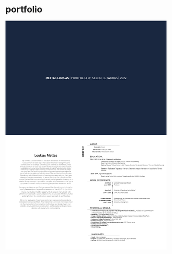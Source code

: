 # portfolio
![](https://github.com/loukmett/portfolio/blob/main/Mettas_Portfolio.png)
![](https://github.com/loukmett/portfolio/blob/main/Mettas_Portfolio2.png)
